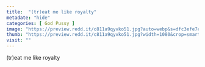 ```yaml
---
title:  "(tr)eat me like royalty"
metadate: "hide"
categories: [ God Pussy ]
image: "https://preview.redd.it/c811a9qyvko51.jpg?auto=webp&s=dfc3efe7ee76965af2dfbfb882ba0a4a284656a8"
thumb: "https://preview.redd.it/c811a9qyvko51.jpg?width=1080&crop=smart&auto=webp&s=310e90cc27e33395969e2788a29d0b2054e861b5"
visit: ""
---
```

(tr)eat me like royalty
